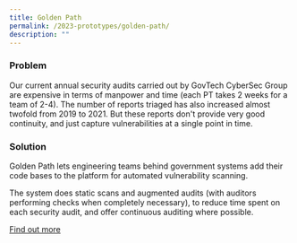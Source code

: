 ```yaml
---
title: Golden Path
permalink: /2023-prototypes/golden-path/
description: ""
---
```

### Problem
Our current annual security audits carried out by GovTech CyberSec Group are expensive in terms of manpower and time (each PT takes 2 weeks for a team of 2-4). The number of reports triaged has also increased almost twofold from 2019 to 2021. But these reports don't provide very good continuity, and just capture vulnerabilities at a single point in time.

### Solution
Golden Path lets engineering teams behind government systems add their code bases to the platform for automated vulnerability scanning. 

The system does static scans and augmented audits (with auditors performing checks when completely necessary), to reduce time spent on each security audit, and offer continuous auditing where possible.

[Find out more](https://docs.google.com/presentation/d/1jyb5EgXOdPpe-JGuRk24YY2U_1Ypk2iv/edit)